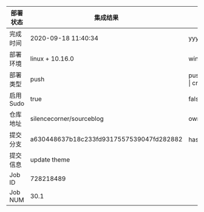 部署状态 | 集成结果 | 参考值
---|---|---
完成时间 | 2020-09-18 11:40:34 | yyyy-mm-dd hh:mm:ss
部署环境 | linux + 10.16.0 | window \| linux + stable
部署类型 | push | push \| pull_request \| api \| cron
启用Sudo | true | false \| true
仓库地址 | silencecorner/sourceblog | owner_name/repo_name
提交分支 | a630448637b18c233fd9317557539047fd282882 | hash 16位
提交信息 | update theme |
Job ID   | 728218489 |
Job NUM  | 30.1 |
